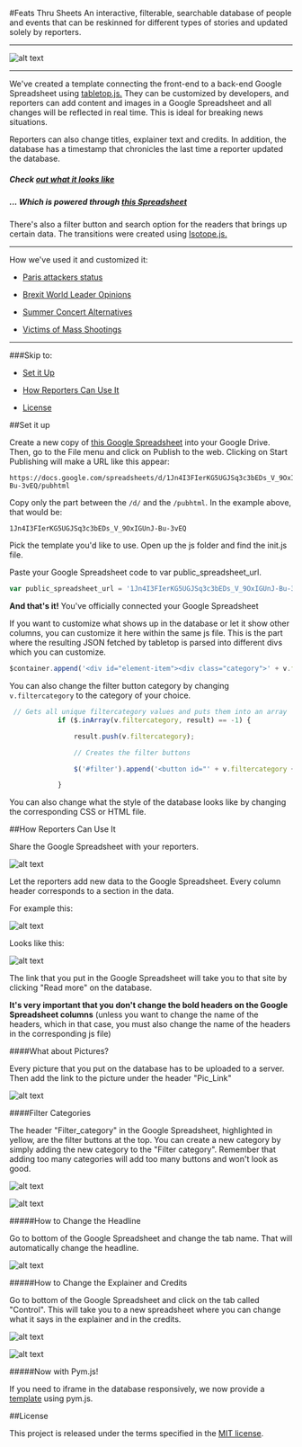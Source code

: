 #Feats Thru Sheets
An interactive, filterable, searchable database of people and events that can be reskinned for different types of stories and updated solely by reporters.
___


![alt text](https://s3-us-west-2.amazonaws.com/ibt-viz/feats_thru_sheets/img/template-pics/breakingnews-template.png "Screenshot of the People Database")

___



We've created a template connecting the front-end to a back-end Google Spreadsheet using [tabletop.js.](https://github.com/jsoma/tabletop) They can be customized by developers, and reporters can add content and images in a Google Spreadsheet and all changes will be reflected in real time. This is ideal for breaking news situations.

Reporters can also change titles, explainer text and credits. In addition, the database has a timestamp that chronicles the last time a reporter updated the database.

##### Check [out what it looks like](https://s3-us-west-2.amazonaws.com/ibt-viz/feats_thru_sheets/template/index.html)

##### ... Which is powered through [this Spreadsheet](https://docs.google.com/spreadsheets/d/1gTPFZQW-dudkakhyIBRZ6nxbW74WweGH7HOag2p_oDc/edit?usp=sharing)

There's also a filter button and search option for the readers that brings up certain data. The transitions were created using [Isotope.js.](http://isotope.metafizzy.co)


___


How we've used it and customized it:

+ [Paris attackers status](http://www.ibtimes.com/who-are-paris-terrorists-suspects-identified-plus-everything-we-know-2191815)

+ [Brexit World Leader Opinions](http://www.ibtimes.com/brexit-referendum-2016-amid-tight-polls-heres-who-wants-stay-who-wants-leave-among-2376752)

+ [Summer Concert Alternatives](http://www.ibtimes.com/beyonce-formation-tickets-too-expensive-here-are-cheaper-alternatives-summers-hottest-2368275)

+ [Victims of Mass Shootings](http://www.ibtimes.com/here-complete-list-every-person-killed-mass-shooting-2015-2243200)


___

###Skip to:


+ [Set it Up](#set-it-up)

+ [How Reporters Can Use It](#how-reporters-can-use-it)

+ [License](#license)


##Set it up

Create a new copy of [this Google Spreadsheet](https://docs.google.com/spreadsheets/d/1gTPFZQW-dudkakhyIBRZ6nxbW74WweGH7HOag2p_oDc/edit?usp=sharing) into your Google Drive. Then, go to the File menu and click on Publish to the web. Clicking on Start Publishing will make a URL like this appear:

```
https://docs.google.com/spreadsheets/d/1Jn4I3FIerKG5UGJSq3c3bEDs_V_9OxIGUnJ-Bu-3vEQ/pubhtml
```

Copy only the part between the `/d/` and the `/pubhtml`. In the example above, that would be:

```
1Jn4I3FIerKG5UGJSq3c3bEDs_V_9OxIGUnJ-Bu-3vEQ
```

Pick the template you'd like to use. Open up the js folder and find the init.js file.

Paste your Google Spreadsheet code to var public_spreadsheet_url. 

```javascript
var public_spreadsheet_url = '1Jn4I3FIerKG5UGJSq3c3bEDs_V_9OxIGUnJ-Bu-3vEQ';
```

**And that's it!** You've officially connected your Google Spreadsheet 

If you want to customize what shows up in the database or let it show other columns, you can customize it here within the same js file. This is the part where the resulting JSON fetched by tabletop is parsed into different divs which you can customize.

```javascript
$container.append('<div id="element-item"><div class="category">' + v.filtercategory + '</div><img src="' + v.piclink + '"><div class="name">' + v.title + '</div><div class="colorsubhed">' + v.subhed1 + '</div><div class="boldsubhed">' + v.subhed2 + '</div><div class="description">' + v.description + '</div><div class="boldsubhed">Nationality: ' + v.subhed3 + '</div><div class="readmore">Read <a href="' + v.link + ' " target="_blank">more</a></div></div>');

```

You can also change the filter button category by changing `v.filtercategory` to the category of your choice.

```javascript
 // Gets all unique filtercategory values and puts them into an array
            if ($.inArray(v.filtercategory, result) == -1) {

                result.push(v.filtercategory);

                // Creates the filter buttons

                $('#filter').append('<button id="' + v.filtercategory + '" class="btn btn-default" data-value="choice' + count++ + '">' + v.filtercategory + '</button>')

            }

```

You can also change what the style of the database looks like by changing the corresponding CSS or HTML file.

##How Reporters Can Use It

Share the Google Spreadsheet with your reporters. 

![alt text](https://s3-us-west-2.amazonaws.com/ibt-viz/feats_thru_sheets/img/template-pics/Google_Spreadsheet.png "Google Spreadsheet")

Let the reporters add new data to the Google Spreadsheet. Every column header corresponds to a section in the data.

For example this:

![alt text](https://s3-us-west-2.amazonaws.com/ibt-viz/feats_thru_sheets/img/template-pics/Google_spreadsheet2.png "Google Spreadsheet Sample")

Looks like this:

![alt text](https://s3-us-west-2.amazonaws.com/ibt-viz/feats_thru_sheets/img/template-pics/Sample_template.png "Sample Template")

The link that you put in the Google Spreadsheet will take you to that site by clicking "Read more" on the database.

**It's very important that you don't change the bold headers on the Google Spreadsheet columns** (unless you want to change the name of the headers, which in that case, you must also change the name of the headers in the corresponding js file)

####What about Pictures?

Every picture that you put on the database has to be uploaded to a server. Then add the link to the picture under the header "Pic_Link"

![alt text](https://s3-us-west-2.amazonaws.com/ibt-viz/feats_thru_sheets/img/template-pics/pic_link.png "Pic_Link example")


####Filter Categories

The header "Filter_category" in the Google Spreadsheet, highlighted in yellow, are the filter buttons at the top. You can create a new category by simply adding the new category to the "Filter category". Remember that adding too many categories will add too many buttons and won't look as good.

![alt text](https://s3-us-west-2.amazonaws.com/ibt-viz/feats_thru_sheets/img/template-pics/filter_category1.png "Filter Category Spreadsheet")

![alt text](https://s3-us-west-2.amazonaws.com/ibt-viz/feats_thru_sheets/img/template-pics/filter_category2.png "Filter Category: What it looks like")

#####How to Change the Headline

Go to bottom of the Google Spreadsheet and change the tab name. That will automatically change the headline.

![alt text](https://s3-us-west-2.amazonaws.com/ibt-viz/feats_thru_sheets/img/template-pics/headline_change.png "Change tab name at the bottom")

#####How to Change the Explainer and Credits

Go to bottom of the Google Spreadsheet and click on the tab called "Control". This will take you to a new spreadsheet where you can change what it says in the explainer and in the credits.

![alt text](https://s3-us-west-2.amazonaws.com/ibt-viz/feats_thru_sheets/img/template-pics/control_change.png "Change tab to the one called 'Control'")

![alt text](https://s3-us-west-2.amazonaws.com/ibt-viz/feats_thru_sheets/img/template-pics/credit_explainer_sheet.png "New explainer spreadsheet")

#####Now with Pym.js!

If you need to iframe in the database responsively, we now provide a [template](with-pym/) using pym.js. 

##License

This project is released under the terms specified in the [MIT license](https://tldrlegal.com/license/mit-license). 


